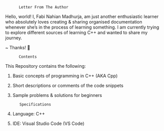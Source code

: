           Letter From The Author

Hello, world! I, Fabi Nahian Madhurja, am just another enthusiastic learner who absolutely loves creating & sharing organised documentation whenever she’s in the process of learning something. I am currently trying to explore different sources of learning C++ and wanted to share my journey. 

~ Thanks! 💛

          Contents

This Repository contains the following:

1. Basic concepts of programming in C++ (AKA Cpp)
2. Short descriptions or comments of the code snippets
3. Sample problems & solutions for beginners

          Specifications

1. Language: C++
2. IDE: Visual Studio Code (VS Code)
